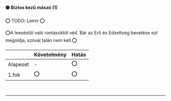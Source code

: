 #### 🟣 Biztos kezű mászó (1)

⭕ TODO: Leírni ⭕

⭕A leeséstől való rontásoktól véd. Bár az Erő és Edzettség bevetése ezt megoldja, szóval talán nem kell.⭕

| |  Követelmény | Hatás  |
| :----------- | :----------- | :----------- |
| Alapeset| - | ⭕ |
| 1.fok | ⭕ | ⭕ |

<br />

---
